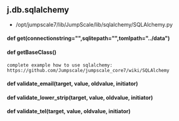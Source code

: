 ## j.db.sqlalchemy

- /opt/jumpscale7/lib/JumpScale/lib/sqlalchemy/SQLAlchemy.py

#### def get(connectionstring="",sqlitepath="",tomlpath="../data") 

    

#### def getBaseClass() 

    complete example how to use sqlalchemy:
    https://github.com/Jumpscale/jumpscale_core7/wiki/SQLAlchemy

#### def validate_email(target, value, oldvalue, initiator) 

    

#### def validate_lower_strip(target, value, oldvalue, initiator) 

    

#### def validate_tel(target, value, oldvalue, initiator) 

    

